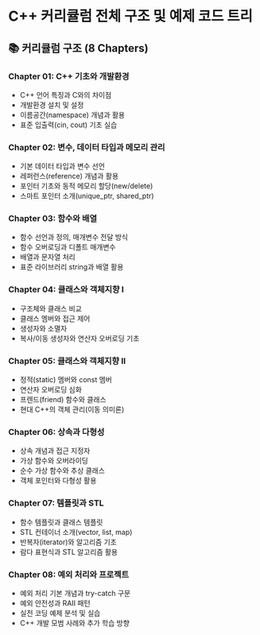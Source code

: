 # C++ 커리큘럼 전체 구조 및 예제 코드 트리

## 📚 커리큘럼 구조 (8 Chapters)

### Chapter 01: C++ 기초와 개발환경
- C++ 언어 특징과 C와의 차이점
- 개발환경 설치 및 설정  
- 이름공간(namespace) 개념과 활용
- 표준 입출력(cin, cout) 기초 실습

### Chapter 02: 변수, 데이터 타입과 메모리 관리
- 기본 데이터 타입과 변수 선언
- 레퍼런스(reference) 개념과 활용
- 포인터 기초와 동적 메모리 할당(new/delete)
- 스마트 포인터 소개(unique_ptr, shared_ptr)

### Chapter 03: 함수와 배열
- 함수 선언과 정의, 매개변수 전달 방식
- 함수 오버로딩과 디폴트 매개변수
- 배열과 문자열 처리
- 표준 라이브러리 string과 배열 활용

### Chapter 04: 클래스와 객체지향 I
- 구조체와 클래스 비교
- 클래스 멤버와 접근 제어
- 생성자와 소멸자
- 복사/이동 생성자와 연산자 오버로딩 기초

### Chapter 05: 클래스와 객체지향 II
- 정적(static) 멤버와 const 멤버
- 연산자 오버로딩 심화
- 프렌드(friend) 함수와 클래스
- 현대 C++의 객체 관리(이동 의미론)

### Chapter 06: 상속과 다형성
- 상속 개념과 접근 지정자
- 가상 함수와 오버라이딩
- 순수 가상 함수와 추상 클래스
- 객체 포인터와 다형성 활용

### Chapter 07: 템플릿과 STL
- 함수 템플릿과 클래스 템플릿
- STL 컨테이너 소개(vector, list, map)
- 반복자(iterator)와 알고리즘 기초
- 람다 표현식과 STL 알고리즘 활용

### Chapter 08: 예외 처리와 프로젝트
- 예외 처리 기본 개념과 try-catch 구문
- 예외 안전성과 RAII 패턴
- 실전 코딩 예제 분석 및 실습
- C++ 개발 모범 사례와 추가 학습 방향

